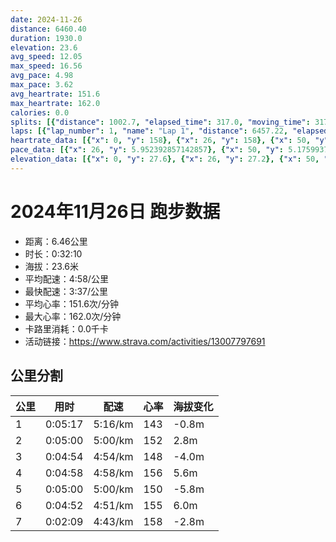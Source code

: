 ```yaml
---
date: 2024-11-26
distance: 6460.40
duration: 1930.0
elevation: 23.6
avg_speed: 12.05
max_speed: 16.56
avg_pace: 4.98
max_pace: 3.62
avg_heartrate: 151.6
max_heartrate: 162.0
calories: 0.0
splits: [{"distance": 1002.7, "elapsed_time": 317.0, "moving_time": 317.0, "average_speed": 3.16, "pace": 5.274272151898733, "average_heartrate": 143.00320512820514, "elevation_difference": -0.8, "split_number": 1}, {"distance": 999.3, "elapsed_time": 300.0, "moving_time": 300.0, "average_speed": 3.33, "pace": 5.005015015015014, "average_heartrate": 152.75333333333333, "elevation_difference": 2.8, "split_number": 2}, {"distance": 999.3, "elapsed_time": 294.0, "moving_time": 294.0, "average_speed": 3.4, "pace": 4.901970588235294, "average_heartrate": 148.42176870748298, "elevation_difference": -4.0, "split_number": 3}, {"distance": 998.9, "elapsed_time": 298.0, "moving_time": 298.0, "average_speed": 3.35, "pace": 4.975134328358209, "average_heartrate": 156.38926174496643, "elevation_difference": 5.6, "split_number": 4}, {"distance": 1000.3, "elapsed_time": 300.0, "moving_time": 300.0, "average_speed": 3.33, "pace": 5.005015015015014, "average_heartrate": 150.45637583892616, "elevation_difference": -5.8, "split_number": 5}, {"distance": 1001.6, "elapsed_time": 292.0, "moving_time": 292.0, "average_speed": 3.43, "pace": 4.859096209912535, "average_heartrate": 155.96575342465752, "elevation_difference": 6.0, "split_number": 6}, {"distance": 455.1, "elapsed_time": 133.0, "moving_time": 129.0, "average_speed": 3.53, "pace": 4.721444759206799, "average_heartrate": 158.02325581395348, "elevation_difference": -2.8, "split_number": 7}]
laps: [{"lap_number": 1, "name": "Lap 1", "distance": 6457.22, "elapsed_time": 1934.0, "moving_time": 1934.0, "average_speed": 3.34, "pace": 4.9900299401197605, "average_heartrate": 151.75, "max_heartrate": 161, "start_date": "2024-11-26 18:52:35+00:00", "elevation_difference": 23.6}]
heartrate_data: [{"x": 0, "y": 158}, {"x": 26, "y": 158}, {"x": 50, "y": 158}, {"x": 69, "y": 130}, {"x": 90, "y": 136}, {"x": 109, "y": 136}, {"x": 129, "y": 146}, {"x": 149, "y": 142}, {"x": 168, "y": 141}, {"x": 189, "y": 137}, {"x": 209, "y": 141}, {"x": 229, "y": 142}, {"x": 248, "y": 146}, {"x": 268, "y": 145}, {"x": 288, "y": 143}, {"x": 308, "y": 148}, {"x": 329, "y": 151}, {"x": 347, "y": 154}, {"x": 367, "y": 154}, {"x": 387, "y": 156}, {"x": 405, "y": 159}, {"x": 426, "y": 157}, {"x": 445, "y": 158}, {"x": 466, "y": 158}, {"x": 485, "y": 157}, {"x": 503, "y": 150}, {"x": 521, "y": 145}, {"x": 540, "y": 146}, {"x": 560, "y": 147}, {"x": 579, "y": 148}, {"x": 598, "y": 151}, {"x": 618, "y": 149}, {"x": 638, "y": 144}, {"x": 657, "y": 141}, {"x": 676, "y": 147}, {"x": 695, "y": 149}, {"x": 714, "y": 149}, {"x": 732, "y": 147}, {"x": 752, "y": 148}, {"x": 771, "y": 147}, {"x": 791, "y": 148}, {"x": 809, "y": 149}, {"x": 829, "y": 151}, {"x": 846, "y": 152}, {"x": 865, "y": 153}, {"x": 884, "y": 151}, {"x": 903, "y": 151}, {"x": 923, "y": 154}, {"x": 942, "y": 156}, {"x": 962, "y": 158}, {"x": 981, "y": 158}, {"x": 1001, "y": 157}, {"x": 1020, "y": 159}, {"x": 1038, "y": 160}, {"x": 1058, "y": 159}, {"x": 1078, "y": 158}, {"x": 1100, "y": 159}, {"x": 1119, "y": 157}, {"x": 1137, "y": 155}, {"x": 1155, "y": 152}, {"x": 1174, "y": 154}, {"x": 1193, "y": 151}, {"x": 1212, "y": 149}, {"x": 1231, "y": 153}, {"x": 1251, "y": 155}, {"x": 1270, "y": 150}, {"x": 1289, "y": 149}, {"x": 1308, "y": 151}, {"x": 1328, "y": 150}, {"x": 1346, "y": 150}, {"x": 1365, "y": 148}, {"x": 1385, "y": 148}, {"x": 1405, "y": 152}, {"x": 1425, "y": 149}, {"x": 1444, "y": 149}, {"x": 1465, "y": 149}, {"x": 1483, "y": 151}, {"x": 1504, "y": 151}, {"x": 1524, "y": 150}, {"x": 1542, "y": 151}, {"x": 1561, "y": 153}, {"x": 1581, "y": 153}, {"x": 1600, "y": 156}, {"x": 1618, "y": 159}, {"x": 1638, "y": 157}, {"x": 1659, "y": 156}, {"x": 1677, "y": 156}, {"x": 1697, "y": 157}, {"x": 1718, "y": 157}, {"x": 1736, "y": 160}, {"x": 1753, "y": 159}, {"x": 1771, "y": 159}, {"x": 1788, "y": 160}, {"x": 1805, "y": 161}, {"x": 1824, "y": 159}, {"x": 1842, "y": 157}, {"x": 1860, "y": 157}, {"x": 1880, "y": 158}, {"x": 1898, "y": 159}, {"x": 1915, "y": 156}]
pace_data: [{"x": 26, "y": 5.952392857142857}, {"x": 50, "y": 5.175993788819875}, {"x": 69, "y": 4.7524094667807235}, {"x": 90, "y": 5.7610438990667125}, {"x": 109, "y": 5.081310975609756}, {"x": 129, "y": 4.979593665969524}, {"x": 149, "y": 5.40600064871878}, {"x": 168, "y": 4.789281609195402}, {"x": 189, "y": 4.9900299401197605}, {"x": 209, "y": 5.319725502713054}, {"x": 229, "y": 5.009528103396453}, {"x": 248, "y": 5.5555666666666665}, {"x": 268, "y": 5.682475281281964}, {"x": 288, "y": 5.3539029874718915}, {"x": 308, "y": 5.296059739434382}, {"x": 329, "y": 6.24923134608174}, {"x": 347, "y": 4.681657303370786}, {"x": 367, "y": 5.213231154207069}, {"x": 387, "y": 5.937548984681154}, {"x": 405, "y": 4.708107344632768}, {"x": 426, "y": 5.347032402951555}, {"x": 445, "y": 4.901970588235294}, {"x": 466, "y": 5.376354838709677}, {"x": 485, "y": 5.175993788819875}, {"x": 503, "y": 4.3177979274611396}, {"x": 521, "y": 4.859096209912535}, {"x": 540, "y": 4.789281609195402}, {"x": 560, "y": 4.4960075532775825}, {"x": 579, "y": 4.734857954545454}, {"x": 598, "y": 4.873304093567251}, {"x": 618, "y": 4.960327380952381}, {"x": 638, "y": 4.816965317919075}, {"x": 657, "y": 4.975134328358209}, {"x": 676, "y": 4.4802956989247305}, {"x": 695, "y": 4.9706829704742015}, {"x": 714, "y": 4.941209605692261}, {"x": 732, "y": 4.620654283337953}, {"x": 752, "y": 4.887595307917888}, {"x": 771, "y": 4.873304093567251}, {"x": 791, "y": 4.883299150307647}, {"x": 809, "y": 5.070489808335869}, {"x": 829, "y": 5.096850152905199}, {"x": 846, "y": 5.459122174909925}, {"x": 865, "y": 5.721489872983179}, {"x": 884, "y": 5.5555666666666665}, {"x": 903, "y": 5.246049732451998}, {"x": 923, "y": 5.773016972635954}, {"x": 942, "y": 4.883299150307647}, {"x": 962, "y": 5.741198759903548}, {"x": 981, "y": 4.3177979274611396}, {"x": 1001, "y": 5.187270463741052}, {"x": 1020, "y": 4.960327380952381}, {"x": 1038, "y": 4.340286458333333}, {"x": 1058, "y": 5.707773972602739}, {"x": 1078, "y": 4.9900299401197605}, {"x": 1100, "y": 4.045315533980582}, {"x": 1119, "y": 4.83513199883957}, {"x": 1137, "y": 4.537625918867411}, {"x": 1155, "y": 4.854849985435479}, {"x": 1174, "y": 5.050515151515151}, {"x": 1193, "y": 4.655502793296089}, {"x": 1212, "y": 4.409179894179894}, {"x": 1231, "y": 5.039824614454187}, {"x": 1251, "y": 4.844970930232558}, {"x": 1270, "y": 4.775558739255014}, {"x": 1289, "y": 5.050515151515151}, {"x": 1308, "y": 4.604060773480662}, {"x": 1328, "y": 4.930976331360947}, {"x": 1346, "y": 4.901970588235294}, {"x": 1365, "y": 5.336759526096701}, {"x": 1385, "y": 4.717435607132749}, {"x": 1405, "y": 4.789281609195402}, {"x": 1425, "y": 5.274272151898733}, {"x": 1444, "y": 5.009528103396453}, {"x": 1465, "y": 4.721444759206799}, {"x": 1483, "y": 4.8072396884914905}, {"x": 1504, "y": 9.803941176470587}, {"x": 1524, "y": 5.015558230514595}, {"x": 1542, "y": 4.721444759206799}, {"x": 1561, "y": 4.873304093567251}, {"x": 1581, "y": 5.446633986928104}, {"x": 1600, "y": 5.747137931034483}, {"x": 1618, "y": 4.440900612843058}, {"x": 1638, "y": 5.112484662576687}, {"x": 1659, "y": 6.20271678451805}, {"x": 1677, "y": 5.175993788819875}, {"x": 1697, "y": 5.341891025641025}, {"x": 1718, "y": 5.411266233766233}, {"x": 1736, "y": 4.595175075820237}, {"x": 1753, "y": 4.105098522167488}, {"x": 1771, "y": 4.761914285714285}, {"x": 1788, "y": 4.045315533980582}, {"x": 1805, "y": 4.363010471204189}, {"x": 1824, "y": 4.340286458333333}, {"x": 1842, "y": 5.329932842980493}, {"x": 1860, "y": 4.912083701738874}, {"x": 1880, "y": 4.854849985435479}, {"x": 1898, "y": 4.528994565217391}, {"x": 1915, "y": 3.987248803827751}]
elevation_data: [{"x": 0, "y": 27.6}, {"x": 26, "y": 27.2}, {"x": 50, "y": 26.8}, {"x": 69, "y": 26.8}, {"x": 90, "y": 26.8}, {"x": 109, "y": 27.0}, {"x": 129, "y": 27.0}, {"x": 149, "y": 27.0}, {"x": 168, "y": 26.6}, {"x": 189, "y": 26.0}, {"x": 209, "y": 25.8}, {"x": 229, "y": 25.2}, {"x": 248, "y": 25.0}, {"x": 268, "y": 25.4}, {"x": 288, "y": 25.8}, {"x": 308, "y": 26.4}, {"x": 329, "y": 27.4}, {"x": 347, "y": 28.6}, {"x": 367, "y": 30.0}, {"x": 387, "y": 31.0}, {"x": 405, "y": 31.4}, {"x": 426, "y": 32.0}, {"x": 445, "y": 33.0}, {"x": 466, "y": 32.8}, {"x": 485, "y": 32.0}, {"x": 503, "y": 31.8}, {"x": 521, "y": 31.8}, {"x": 540, "y": 31.4}, {"x": 560, "y": 31.2}, {"x": 579, "y": 31.2}, {"x": 598, "y": 30.6}, {"x": 618, "y": 29.6}, {"x": 638, "y": 29.0}, {"x": 657, "y": 28.6}, {"x": 676, "y": 28.0}, {"x": 695, "y": 27.2}, {"x": 714, "y": 27.0}, {"x": 732, "y": 27.0}, {"x": 752, "y": 27.0}, {"x": 771, "y": 27.0}, {"x": 791, "y": 26.8}, {"x": 809, "y": 26.4}, {"x": 829, "y": 26.2}, {"x": 846, "y": 26.2}, {"x": 865, "y": 25.8}, {"x": 884, "y": 25.4}, {"x": 903, "y": 25.4}, {"x": 923, "y": 25.8}, {"x": 942, "y": 26.6}, {"x": 962, "y": 27.8}, {"x": 981, "y": 28.8}, {"x": 1001, "y": 30.0}, {"x": 1020, "y": 31.0}, {"x": 1038, "y": 31.4}, {"x": 1058, "y": 31.8}, {"x": 1078, "y": 32.8}, {"x": 1100, "y": 32.8}, {"x": 1119, "y": 32.0}, {"x": 1137, "y": 31.8}, {"x": 1155, "y": 31.8}, {"x": 1174, "y": 31.4}, {"x": 1193, "y": 31.2}, {"x": 1212, "y": 31.2}, {"x": 1231, "y": 30.6}, {"x": 1251, "y": 29.6}, {"x": 1270, "y": 29.0}, {"x": 1289, "y": 28.6}, {"x": 1308, "y": 27.8}, {"x": 1328, "y": 27.0}, {"x": 1346, "y": 26.8}, {"x": 1365, "y": 27.0}, {"x": 1385, "y": 27.0}, {"x": 1405, "y": 27.2}, {"x": 1425, "y": 27.2}, {"x": 1444, "y": 26.8}, {"x": 1465, "y": 26.2}, {"x": 1483, "y": 25.8}, {"x": 1504, "y": 25.4}, {"x": 1524, "y": 25.4}, {"x": 1542, "y": 25.4}, {"x": 1561, "y": 25.8}, {"x": 1581, "y": 26.6}, {"x": 1600, "y": 27.6}, {"x": 1618, "y": 28.6}, {"x": 1638, "y": 29.6}, {"x": 1659, "y": 30.6}, {"x": 1677, "y": 30.8}, {"x": 1697, "y": 31.6}, {"x": 1718, "y": 32.8}, {"x": 1736, "y": 32.8}, {"x": 1753, "y": 32.0}, {"x": 1771, "y": 31.8}, {"x": 1788, "y": 31.8}, {"x": 1805, "y": 31.2}, {"x": 1824, "y": 30.8}, {"x": 1842, "y": 30.6}, {"x": 1860, "y": 30.2}, {"x": 1880, "y": 29.4}, {"x": 1898, "y": 28.8}, {"x": 1915, "y": 28.8}]
---
```


# 2024年11月26日 跑步数据

- 距离：6.46公里
- 时长：0:32:10
- 海拔：23.6米
- 平均配速：4:58/公里
- 最快配速：3:37/公里
- 平均心率：151.6次/分钟
- 最大心率：162.0次/分钟
- 卡路里消耗：0.0千卡
- 活动链接：https://www.strava.com/activities/13007797691

## 公里分割

| 公里 | 用时 | 配速 | 心率 | 海拔变化 |
|------|------|------|------|------|
| 1 | 0:05:17 | 5:16/km | 143 | -0.8m |
| 2 | 0:05:00 | 5:00/km | 152 | 2.8m |
| 3 | 0:04:54 | 4:54/km | 148 | -4.0m |
| 4 | 0:04:58 | 4:58/km | 156 | 5.6m |
| 5 | 0:05:00 | 5:00/km | 150 | -5.8m |
| 6 | 0:04:52 | 4:51/km | 155 | 6.0m |
| 7 | 0:02:09 | 4:43/km | 158 | -2.8m |

